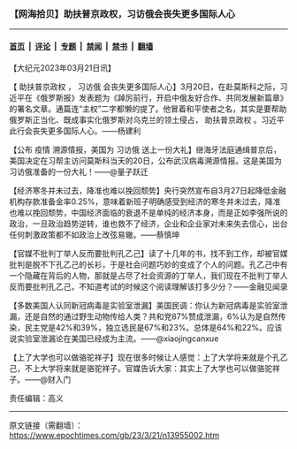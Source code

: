 ### 【网海拾贝】助扶普京政权，习访俄会丧失更多国际人心

---

#### [首页](../../../..?n13955002) &nbsp;|&nbsp; [评论](../../../../../epoch-comment?n13955002) &nbsp;|&nbsp; [专题](../../../../../epoch-special?n13955002) &nbsp;|&nbsp; [禁闻](../../../../../epoch-news?n13955002) &nbsp;|&nbsp; [禁书](../../../../../books?n13955002) &nbsp;|&nbsp; [翻墙](https://github.com/gfw-breaker/nogfw/blob/master/README.md?n13955002)


<div class="post_content" id="artbody" itemprop="articleBody">
 <!-- article content begin -->
 <p>
  【大纪元2023年03月21日讯】
 </p>
 <p>
  【
  <ok href="https://www.epochtimes.com/gb/tag/%E5%8A%A9%E6%89%B6%E6%99%AE%E4%BA%AC%E6%94%BF%E6%9D%83.html">
   助扶普京政权
  </ok>
  ，
  <ok href="https://www.epochtimes.com/gb/tag/%E4%B9%A0%E8%AE%BF%E4%BF%84.html">
   习访俄
  </ok>
  会丧失更多国际人心】3月20日，在赴莫斯科之际，习近平在《俄罗斯报》发表题为《踔厉前行，开启中俄友好合作、共同发展新篇章》的署名文章。通篇连“主权”二字都懒的提了。他冒着和平使者之名，其实是要帮助俄罗斯正当化、既成事实化俄罗斯对乌克兰的领土侵占，
  <ok href="https://www.epochtimes.com/gb/tag/%E5%8A%A9%E6%89%B6%E6%99%AE%E4%BA%AC%E6%94%BF%E6%9D%83.html">
   助扶普京政权
  </ok>
  。习近平此行会丧失更多国际人心。——杨建利
 </p>
 <p>
  【公布
  <ok href="https://www.epochtimes.com/gb/tag/%E7%96%AB%E6%83%85.html">
   疫情
  </ok>
  溯源情报，美国为
  <ok href="https://www.epochtimes.com/gb/tag/%E4%B9%A0%E8%AE%BF%E4%BF%84.html">
   习访俄
  </ok>
  送上一份大礼】继海牙法庭通缉普京后，美国决定在习帮主访问莫斯科当天的20日，公布武汉病毒溯源情报。这是美国为习访俄准备的一份大礼！——@量子跃迁
 </p>
 <p>
  【经济寒冬并未过去，降准也难以挽回颓势】央行突然宣布自3月27日起降低金融机构存款准备金率0.25%，意味着新班子明确感受到经济的寒冬并未过去，降准也难以挽回颓势，中国经济面临的衰退不是单纯的经济本身，而是正如李强所说的政治，一旦政治趋势逆转，谁也救不了经济，企业和企业家对未来失去信心，出台任何刺激政策都不如政治上改弦易辙。——蔡慎坤
 </p>
 <p>
  【官媒不批判丁举人反而要批判孔乙己】读了十几年的书，找不到工作，却被官媒批判是脱不下孔乙己的长衫，于是社会问题巧妙的变成了个人的问题。孔乙己中有一个隐藏在背后的人物，那就是占尽了社会资源的丁举人，我们现在不批判丁举人反而要批判孔乙己，不知道考试的时候这个阅读理解该打多少分？——金融见闻录
 </p>
 <p>
  【多数美国人认同新冠病毒是实验室泄漏】美国民调：你认为新冠病毒是实验室泄漏，还是自然的通过野生动物传给人类？共和党87%赞成泄漏，6%认为是自然传染，民主党是42%和39%，独立选民是67%和23%。总体是64%和22%。应该说实验室泄漏论在美国已经成为主流。——@xiaojingcanxue
 </p>
 <p>
  【上了大学也可以做骆驼祥子】现在很多时候让人感觉：上了大学将来就是个孔乙己，不上大学将来就是骆驼祥子。官媒告诉大家：其实上了大学也可以做骆驼祥子。——@财入门
 </p>
 <p>
  责任编辑：高义
 </p>
 <!-- article content end -->
 <div id="below_article_ad">
 </div>
</div>


---

原文链接（需翻墙）：https://www.epochtimes.com/gb/23/3/21/n13955002.htm